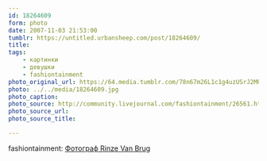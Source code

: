 ```yaml
---
id: 18264609
form: photo
date: 2007-11-03 21:53:00
tumblr: https://untitled.urbansheep.com/post/18264609/
title:
tags:
    - картинки
    - девушки
    - fashiontainment
photo_original_url: https://64.media.tumblr.com/78n67m26L1c1g4uzUSrJ2MRs_1280.jpg
photo: ../../media/18264609.jpg
photo_caption:
photo_source: http://community.livejournal.com/fashiontainment/26561.html?style=mine
photo_source_url:
photo_source_title:

---
```


<p>fashiontainment: <a href="http://community.livejournal.com/fashiontainment/26561.html">Фотограф Rinze Van Brug</a></p>
